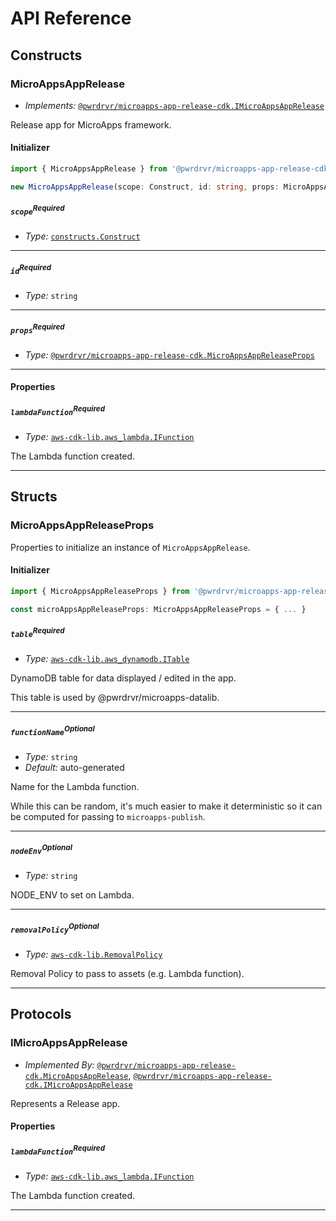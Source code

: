 # API Reference <a name="API Reference"></a>

## Constructs <a name="Constructs"></a>

### MicroAppsAppRelease <a name="@pwrdrvr/microapps-app-release-cdk.MicroAppsAppRelease"></a>

- *Implements:* [`@pwrdrvr/microapps-app-release-cdk.IMicroAppsAppRelease`](#@pwrdrvr/microapps-app-release-cdk.IMicroAppsAppRelease)

Release app for MicroApps framework.

#### Initializer <a name="@pwrdrvr/microapps-app-release-cdk.MicroAppsAppRelease.Initializer"></a>

```typescript
import { MicroAppsAppRelease } from '@pwrdrvr/microapps-app-release-cdk'

new MicroAppsAppRelease(scope: Construct, id: string, props: MicroAppsAppReleaseProps)
```

##### `scope`<sup>Required</sup> <a name="@pwrdrvr/microapps-app-release-cdk.MicroAppsAppRelease.scope"></a>

- *Type:* [`constructs.Construct`](#constructs.Construct)

---

##### `id`<sup>Required</sup> <a name="@pwrdrvr/microapps-app-release-cdk.MicroAppsAppRelease.id"></a>

- *Type:* `string`

---

##### `props`<sup>Required</sup> <a name="@pwrdrvr/microapps-app-release-cdk.MicroAppsAppRelease.props"></a>

- *Type:* [`@pwrdrvr/microapps-app-release-cdk.MicroAppsAppReleaseProps`](#@pwrdrvr/microapps-app-release-cdk.MicroAppsAppReleaseProps)

---



#### Properties <a name="Properties"></a>

##### `lambdaFunction`<sup>Required</sup> <a name="@pwrdrvr/microapps-app-release-cdk.MicroAppsAppRelease.lambdaFunction"></a>

- *Type:* [`aws-cdk-lib.aws_lambda.IFunction`](#aws-cdk-lib.aws_lambda.IFunction)

The Lambda function created.

---


## Structs <a name="Structs"></a>

### MicroAppsAppReleaseProps <a name="@pwrdrvr/microapps-app-release-cdk.MicroAppsAppReleaseProps"></a>

Properties to initialize an instance of `MicroAppsAppRelease`.

#### Initializer <a name="[object Object].Initializer"></a>

```typescript
import { MicroAppsAppReleaseProps } from '@pwrdrvr/microapps-app-release-cdk'

const microAppsAppReleaseProps: MicroAppsAppReleaseProps = { ... }
```

##### `table`<sup>Required</sup> <a name="@pwrdrvr/microapps-app-release-cdk.MicroAppsAppReleaseProps.table"></a>

- *Type:* [`aws-cdk-lib.aws_dynamodb.ITable`](#aws-cdk-lib.aws_dynamodb.ITable)

DynamoDB table for data displayed / edited in the app.

This table is used by @pwrdrvr/microapps-datalib.

---

##### `functionName`<sup>Optional</sup> <a name="@pwrdrvr/microapps-app-release-cdk.MicroAppsAppReleaseProps.functionName"></a>

- *Type:* `string`
- *Default:* auto-generated

Name for the Lambda function.

While this can be random, it's much easier to make it deterministic
so it can be computed for passing to `microapps-publish`.

---

##### `nodeEnv`<sup>Optional</sup> <a name="@pwrdrvr/microapps-app-release-cdk.MicroAppsAppReleaseProps.nodeEnv"></a>

- *Type:* `string`

NODE_ENV to set on Lambda.

---

##### `removalPolicy`<sup>Optional</sup> <a name="@pwrdrvr/microapps-app-release-cdk.MicroAppsAppReleaseProps.removalPolicy"></a>

- *Type:* [`aws-cdk-lib.RemovalPolicy`](#aws-cdk-lib.RemovalPolicy)

Removal Policy to pass to assets (e.g. Lambda function).

---


## Protocols <a name="Protocols"></a>

### IMicroAppsAppRelease <a name="@pwrdrvr/microapps-app-release-cdk.IMicroAppsAppRelease"></a>

- *Implemented By:* [`@pwrdrvr/microapps-app-release-cdk.MicroAppsAppRelease`](#@pwrdrvr/microapps-app-release-cdk.MicroAppsAppRelease), [`@pwrdrvr/microapps-app-release-cdk.IMicroAppsAppRelease`](#@pwrdrvr/microapps-app-release-cdk.IMicroAppsAppRelease)

Represents a Release app.


#### Properties <a name="Properties"></a>

##### `lambdaFunction`<sup>Required</sup> <a name="@pwrdrvr/microapps-app-release-cdk.IMicroAppsAppRelease.lambdaFunction"></a>

- *Type:* [`aws-cdk-lib.aws_lambda.IFunction`](#aws-cdk-lib.aws_lambda.IFunction)

The Lambda function created.

---

